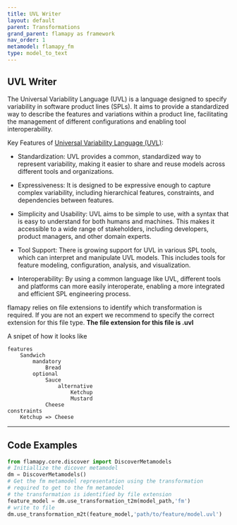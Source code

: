 ```yaml
---
title: UVL Writer
layout: default
parent: Transformations
grand_parent: flamapy as framework
nav_order: 1
metamodel: flamapy_fm
type: model_to_text
---
```


## UVL Writer

The Universal Variability Language (UVL) is a language designed to specify variability in software product lines (SPLs). It aims to provide a standardized way to describe the features and variations within a product line, facilitating the management of different configurations and enabling tool interoperability.

Key Features of [Universal Variability Language (UVL)](https://universal-variability-language.github.io/):
* Standardization: UVL provides a common, standardized way to represent variability, making it easier to share and reuse models across different tools and organizations.

* Expressiveness: It is designed to be expressive enough to capture complex variability, including hierarchical features, constraints, and dependencies between features.

* Simplicity and Usability: UVL aims to be simple to use, with a syntax that is easy to understand for both humans and machines. This makes it accessible to a wide range of stakeholders, including developers, product managers, and other domain experts.

* Tool Support: There is growing support for UVL in various SPL tools, which can interpret and manipulate UVL models. This includes tools for feature modeling, configuration, analysis, and visualization.

* Interoperability: By using a common language like UVL, different tools and platforms can more easily interoperate, enabling a more integrated and efficient SPL engineering process.

flamapy relies on file extensions to identify which transformation is required. If you are not an expert we recommend to specify the correct extension for this file type. **The file extension for this file is .uvl**

A snipet of how it looks like 
```
features
    Sandwich
        mandatory
            Bread
        optional
            Sauce
                alternative
                    Ketchup
                    Mustard
            Cheese
constraints
    Ketchup => Cheese
```
---
## Code Examples
```python
from flamapy.core.discover import DiscoverMetamodels
# Initiallize the dicover metamodel
dm = DiscoverMetamodels()
# Get the fm metamodel representation using the transformation 
# required to get to the fm metamodel
# the transformation is identified by file extension
feature_model = dm.use_transformation_t2m(model_path,'fm') 
# write to file
dm.use_transformation_m2t(feature_model,'path/to/feature/model.uvl')
```